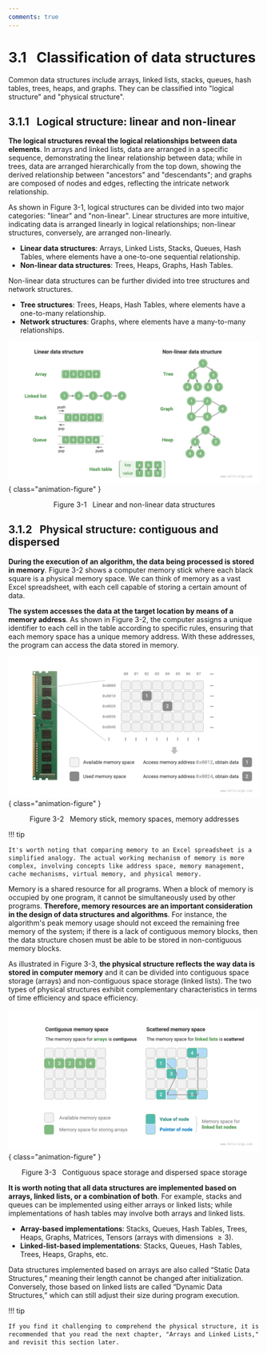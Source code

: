 ```yaml
---
comments: true
---
```


# 3.1 &nbsp; Classification of data structures

Common data structures include arrays, linked lists, stacks, queues, hash tables, trees, heaps, and graphs. They can be classified into "logical structure" and "physical structure".

## 3.1.1 &nbsp; Logical structure: linear and non-linear

**The logical structures reveal the logical relationships between data elements**. In arrays and linked lists, data are arranged in a specific sequence, demonstrating the linear relationship between data; while in trees, data are arranged hierarchically from the top down, showing the derived relationship between "ancestors" and "descendants"; and graphs are composed of nodes and edges, reflecting the intricate network relationship.

As shown in Figure 3-1, logical structures can be divided into two major categories: "linear" and "non-linear". Linear structures are more intuitive, indicating data is arranged linearly in logical relationships; non-linear structures, conversely, are arranged non-linearly.

- **Linear data structures**: Arrays, Linked Lists, Stacks, Queues, Hash Tables, where elements have a one-to-one sequential relationship.
- **Non-linear data structures**: Trees, Heaps, Graphs, Hash Tables.

Non-linear data structures can be further divided into tree structures and network structures.

- **Tree structures**: Trees, Heaps, Hash Tables, where elements have a one-to-many relationship.
- **Network structures**: Graphs, where elements have a many-to-many relationships.

![Linear and non-linear data structures](classification_of_data_structure.assets/classification_logic_structure.png){ class="animation-figure" }

<p align="center"> Figure 3-1 &nbsp; Linear and non-linear data structures </p>

## 3.1.2 &nbsp; Physical structure: contiguous and dispersed

**During the execution of an algorithm, the data being processed is stored in memory**. Figure 3-2 shows a computer memory stick where each black square is a physical memory space. We can think of memory as a vast Excel spreadsheet, with each cell capable of storing a certain amount of data.

**The system accesses the data at the target location by means of a memory address**. As shown in Figure 3-2, the computer assigns a unique identifier to each cell in the table according to specific rules, ensuring that each memory space has a unique memory address. With these addresses, the program can access the data stored in memory.

![Memory stick, memory spaces, memory addresses](classification_of_data_structure.assets/computer_memory_location.png){ class="animation-figure" }

<p align="center"> Figure 3-2 &nbsp; Memory stick, memory spaces, memory addresses </p>

!!! tip

    It's worth noting that comparing memory to an Excel spreadsheet is a simplified analogy. The actual working mechanism of memory is more complex, involving concepts like address space, memory management, cache mechanisms, virtual memory, and physical memory.

Memory is a shared resource for all programs. When a block of memory is occupied by one program, it cannot be simultaneously used by other programs. **Therefore, memory resources are an important consideration in the design of data structures and algorithms**. For instance, the algorithm's peak memory usage should not exceed the remaining free memory of the system; if there is a lack of contiguous memory blocks, then the data structure chosen must be able to be stored in non-contiguous memory blocks.

As illustrated in Figure 3-3, **the physical structure reflects the way data is stored in computer memory** and it can be divided into contiguous space storage (arrays) and non-contiguous space storage (linked lists). The two types of physical structures exhibit complementary characteristics in terms of time efficiency and space efficiency.

![Contiguous space storage and dispersed space storage](classification_of_data_structure.assets/classification_phisical_structure.png){ class="animation-figure" }

<p align="center"> Figure 3-3 &nbsp; Contiguous space storage and dispersed space storage </p>

**It is worth noting that all data structures are implemented based on arrays, linked lists, or a combination of both**. For example, stacks and queues can be implemented using either arrays or linked lists; while implementations of hash tables may involve both arrays and linked lists.

- **Array-based implementations**: Stacks, Queues, Hash Tables, Trees, Heaps, Graphs, Matrices, Tensors (arrays with dimensions $\geq 3$).
- **Linked-list-based implementations**: Stacks, Queues, Hash Tables, Trees, Heaps, Graphs, etc.

Data structures implemented based on arrays are also called “Static Data Structures,” meaning their length cannot be changed after initialization. Conversely, those based on linked lists are called “Dynamic Data Structures,” which can still adjust their size during program execution.

!!! tip

    If you find it challenging to comprehend the physical structure, it is recommended that you read the next chapter, "Arrays and Linked Lists," and revisit this section later.
